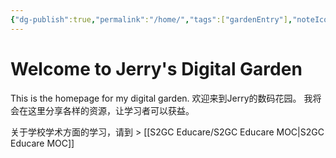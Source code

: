 ```yaml
---
{"dg-publish":true,"permalink":"/home/","tags":["gardenEntry"],"noteIcon":""}
---
```


# Welcome to Jerry's Digital Garden

This is the homepage for my digital garden.
欢迎来到Jerry的数码花园。
我将会在这里分享各样的资源，让学习者可以获益。

关于学校学术方面的学习，请到 > [[S2GC Educare/S2GC Educare MOC\|S2GC Educare MOC]]